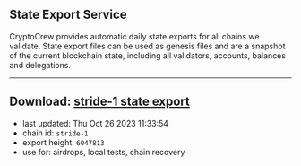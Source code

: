 ## State Export Service
CryptoCrew provides automatic daily state exports for all chains we validate. State export files can be used as genesis files and are a snapshot of the current blockchain state, including all validators, accounts, balances and delegations.

---
**Download: [stride-1 state export](https://dl.ccvalidators.com/SERVICE/stride/stride-1_export_6047813.json)**
---

- last updated: Thu Oct 26 2023 11:33:54
- chain id: `stride-1`
- export height: `6047813`
- use for: airdrops, local tests, chain recovery
